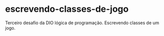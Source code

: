 # escrevendo-classes-de-jogo
Terceiro desafio da DIO lógica de programação. Escrevendo classes de um jogo.
